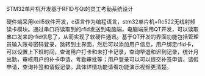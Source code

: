 STM32单片机开发基于RFID与Qt的员工考勤系统设计

  硬件端采用keil5软件开发，c语言作为编程语言，stm32单片机+Rc522无线射频读卡模块。通过串口将读取到的rfid发送到电脑端，电脑端采用QT开发，可以读取串口发来的rfid信息了，从而实现了软硬件通讯。基于QT开发的界面功能包括管理员输入账号密码登录，跳转到主界面，然后可以添加用户信息，用户绑定rfid卡，可以设置上下班时间，查询用户打卡和未打卡记录，查询早退和迟到记录，统计月出勤，审核用户的补卡申请，考勤审批等；用户登录可以可以提交补签申请，请假申请，查询补签和请假记录。具体详情功能请看功能演示视频更清楚。

